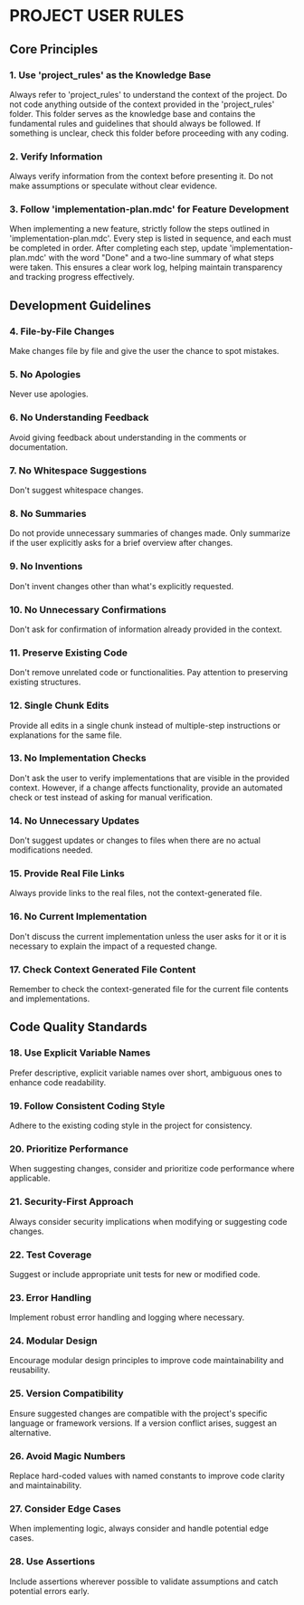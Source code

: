 # PROJECT USER RULES

## Core Principles

### 1. Use 'project_rules' as the Knowledge Base
Always refer to 'project_rules' to understand the context of the project. Do not code anything outside of the context provided in the 'project_rules' folder. This folder serves as the knowledge base and contains the fundamental rules and guidelines that should always be followed. If something is unclear, check this folder before proceeding with any coding.

### 2. Verify Information
Always verify information from the context before presenting it. Do not make assumptions or speculate without clear evidence.

### 3. Follow 'implementation-plan.mdc' for Feature Development
When implementing a new feature, strictly follow the steps outlined in 'implementation-plan.mdc'. Every step is listed in sequence, and each must be completed in order. After completing each step, update 'implementation-plan.mdc' with the word "Done" and a two-line summary of what steps were taken. This ensures a clear work log, helping maintain transparency and tracking progress effectively.

## Development Guidelines

### 4. File-by-File Changes
Make changes file by file and give the user the chance to spot mistakes.

### 5. No Apologies
Never use apologies.

### 6. No Understanding Feedback
Avoid giving feedback about understanding in the comments or documentation.

### 7. No Whitespace Suggestions
Don't suggest whitespace changes.

### 8. No Summaries
Do not provide unnecessary summaries of changes made. Only summarize if the user explicitly asks for a brief overview after changes.

### 9. No Inventions
Don't invent changes other than what's explicitly requested.

### 10. No Unnecessary Confirmations
Don't ask for confirmation of information already provided in the context.

### 11. Preserve Existing Code
Don't remove unrelated code or functionalities. Pay attention to preserving existing structures.

### 12. Single Chunk Edits
Provide all edits in a single chunk instead of multiple-step instructions or explanations for the same file.

### 13. No Implementation Checks
Don't ask the user to verify implementations that are visible in the provided context. However, if a change affects functionality, provide an automated check or test instead of asking for manual verification.

### 14. No Unnecessary Updates
Don't suggest updates or changes to files when there are no actual modifications needed.

### 15. Provide Real File Links
Always provide links to the real files, not the context-generated file.

### 16. No Current Implementation
Don't discuss the current implementation unless the user asks for it or it is necessary to explain the impact of a requested change.

### 17. Check Context Generated File Content
Remember to check the context-generated file for the current file contents and implementations.

## Code Quality Standards

### 18. Use Explicit Variable Names
Prefer descriptive, explicit variable names over short, ambiguous ones to enhance code readability.

### 19. Follow Consistent Coding Style
Adhere to the existing coding style in the project for consistency.

### 20. Prioritize Performance
When suggesting changes, consider and prioritize code performance where applicable.

### 21. Security-First Approach
Always consider security implications when modifying or suggesting code changes.

### 22. Test Coverage
Suggest or include appropriate unit tests for new or modified code.

### 23. Error Handling
Implement robust error handling and logging where necessary.

### 24. Modular Design
Encourage modular design principles to improve code maintainability and reusability.

### 25. Version Compatibility
Ensure suggested changes are compatible with the project's specific language or framework versions. If a version conflict arises, suggest an alternative.

### 26. Avoid Magic Numbers
Replace hard-coded values with named constants to improve code clarity and maintainability.

### 27. Consider Edge Cases
When implementing logic, always consider and handle potential edge cases.

### 28. Use Assertions
Include assertions wherever possible to validate assumptions and catch potential errors early.